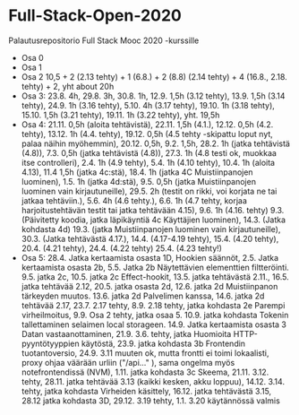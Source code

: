 # Full-Stack-Open-2020
Palautusrepositorio Full Stack Mooc 2020 -kurssille

- Osa 0
- Osa 1
- Osa 2 10,5  + 2 (2.13 tehty) + 1 (6.8.) + 2 (8.8) (2.14 tehty) + 4 (16.8., 2.18. tehty) + 2, yht about 20h
- Osa 3: 23.8. 4h, 29.8. 3h, 30.8. 1h, 12.9. 1,5h (3.12 tehty), 13.9. 1,5h (3.14 tehty), 24.9. 1h (3.16 tehty), 5.10. 4h (3.17 tehty), 19.10. 1h (3.18 tehty), 15.10. 1,5h (3.21 tehty), 19.11. 1h (3.22 tehty), yht. 19,5h
- Osa 4: 21.11. 0,5h (aloita tehtävistä), 22.11. 1,5h (4.1.), 12.12. 0,5h (4.2. tehty), 13.12. 1h (4.4. tehty), 19.12. 0,5h (4.5 tehty -skipattu loput nyt, palaa näihin myöhemmin), 20.12. 0,5h, 9.2. 1,5h, 28.2. 1h (jatka tehtävistä (4.8)), 7.3. 0,5h (jatka tehtävistä (4.8)), 27.3. 1h (4.8 testi ok, muokkaa itse controlleri), 2.4. 1h (4.9 tehty), 5.4. 1h (4.10 tehty), 10.4. 1h (aloita 4.13), 11.4 1,5h (jatka 4c:stä), 18.4. 1h (jatka 4C Muistiinpanojen luominen), 1.5. 1h (jatka 4d:stä), 9.5. 0,5h (jatka Muistiinpanojen luominen vain kirjautuneille), 29.5. 2h (testit on rikki, voi korjata ne tai jatkaa tehtäviin.), 5.6. 4h (4.6 tehty.), 6.6. 1h (4.7 tehty, korjaa harjoitustehtävän testit tai jatka tehtävään 4.15), 9.6. 1h (4.16. tehty) 9.3. (Päivitetty koodia, jatka läpikäyntiä 4c Käyttäjien luominen), 14.3. (Jatka kohdasta 4d) 19.3. (jatka Muistiinpanojen luominen vain kirjautuneille), 30.3. (Jatka tehtävästä 4.17.), 14.4. (4.17-4.19 tehty), 15.4. (4.20 tehty), 20.4. (4.21 tehty), 24.4. (4.22 tehty) 25.4. (4.23 tehty!)
- Osa 5: 28.4. Jatka kertaamista osasta 1D, Hookien säännöt, 2.5. Jatka kertaamista osasta 2b, 5.5. Jatka 2b Näytettävien elementtien filtteröinti. 9.5. jatka 2c, 10.5. jatka 2c Effect-hookit, 13.5. jatka tehtävästä 2.11., 16.5. jatka tehtävää 2.12, 20.5. jatka osasta 2d, 12.6. jatka 2d Muistiinpanon tärkeyden muutos. 13.6. jatka 2d Palvelimen kanssa, 14.6. jatka 2d tehtävää 2.17, 23.7. 2.17 tehty, 8.9. 2.18 tehty, jatka kohdasta 2e Parempi virheilmoitus, 9.9. Osa 2 tehty, jatka osaa 5. 10.9. jatka kohdasta Tokenin tallettaminen selaimen local storageen. 14.9. Jatka kertaamista osasta 3 Datan vastaanottaminen, 21.9. 3.6. tehty, jatka Huomioita HTTP-pyyntötyyppien käytöstä, 23.9. jatka kohdasta 3b Frontendin tuotantoversio, 24.9. 3.11 muuten ok, mutta frontti ei toimi lokaalisti, proxy ohjaa väärään urliin ("/api..."
), sama ongelma myös notefrontendissä (NVM), 1.11. jatka kohdasta 3c Skeema, 21.11. 3.12. tehty, 28.11. jatka tehtävää 3.13 (kaikki kesken, akku loppuu), 14.12. 3.14. tehty, jatka kohdasta Virheiden käsittely, 16.12. jatka tehtävästä 3.15, 28.12 jatka kohdasta 3D, 29.12. 3.19 tehty, 1.1. 3.20 käytännössä valmis
